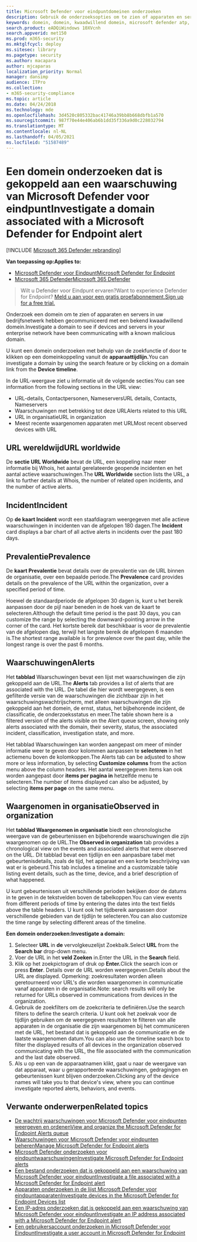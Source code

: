 ```yaml
---
title: Microsoft Defender voor eindpuntdomeinen onderzoeken
description: Gebruik de onderzoeksopties om te zien of apparaten en servers met schadelijke domeinen hebben gecommuniceerd.
keywords: domein, domein, kwaadwillend domein, microsoft defender atp, waarschuwing, URL onderzoeken
search.product: eADQiWindows 10XVcnh
search.appverid: met150
ms.prod: m365-security
ms.mktglfcycl: deploy
ms.sitesec: library
ms.pagetype: security
ms.author: macapara
author: mjcaparas
localization_priority: Normal
manager: dansimp
audience: ITPro
ms.collection:
- m365-security-compliance
ms.topic: article
ms.date: 04/24/2018
ms.technology: mde
ms.openlocfilehash: 3d4520c805332bac41746a39bb8b668dbfb1a570
ms.sourcegitcommit: 987f70e44e406ab6b1dd35f336a9d0c228032794
ms.translationtype: MT
ms.contentlocale: nl-NL
ms.lasthandoff: 04/05/2021
ms.locfileid: "51587489"
---
```

# <a name="investigate-a-domain-associated-with-a-microsoft-defender-for-endpoint-alert"></a><span data-ttu-id="9f657-104">Een domein onderzoeken dat is gekoppeld aan een waarschuwing van Microsoft Defender voor eindpunt</span><span class="sxs-lookup"><span data-stu-id="9f657-104">Investigate a domain associated with a Microsoft Defender for Endpoint alert</span></span>

[!INCLUDE [Microsoft 365 Defender rebranding](../../includes/microsoft-defender.md)]


<span data-ttu-id="9f657-105">**Van toepassing op:**</span><span class="sxs-lookup"><span data-stu-id="9f657-105">**Applies to:**</span></span>
- [<span data-ttu-id="9f657-106">Microsoft Defender voor Eindpunt</span><span class="sxs-lookup"><span data-stu-id="9f657-106">Microsoft Defender for Endpoint</span></span>](https://go.microsoft.com/fwlink/p/?linkid=2154037)
- [<span data-ttu-id="9f657-107">Microsoft 365 Defender</span><span class="sxs-lookup"><span data-stu-id="9f657-107">Microsoft 365 Defender</span></span>](https://go.microsoft.com/fwlink/?linkid=2118804)

><span data-ttu-id="9f657-108">Wilt u Defender voor Eindpunt ervaren?</span><span class="sxs-lookup"><span data-stu-id="9f657-108">Want to experience Defender for Endpoint?</span></span> [<span data-ttu-id="9f657-109">Meld u aan voor een gratis proefabonnement.</span><span class="sxs-lookup"><span data-stu-id="9f657-109">Sign up for a free trial.</span></span>](https://www.microsoft.com/microsoft-365/windows/microsoft-defender-atp?ocid=docs-wdatp-investigatedomain-abovefoldlink) 

<span data-ttu-id="9f657-110">Onderzoek een domein om te zien of apparaten en servers in uw bedrijfsnetwerk hebben gecommuniceerd met een bekend kwaadwillend domein.</span><span class="sxs-lookup"><span data-stu-id="9f657-110">Investigate a domain to see if devices and servers in your enterprise network have been communicating with a known malicious domain.</span></span>

<span data-ttu-id="9f657-111">U kunt een domein onderzoeken met behulp van de zoekfunctie of door te klikken op een domeinkoppeling vanuit de **apparaattijdlijn.**</span><span class="sxs-lookup"><span data-stu-id="9f657-111">You can investigate a domain by using the search feature or by clicking on a domain link from the **Device timeline**.</span></span>

<span data-ttu-id="9f657-112">In de URL-weergave ziet u informatie uit de volgende secties:</span><span class="sxs-lookup"><span data-stu-id="9f657-112">You can see information from the following sections in the URL view:</span></span>

- <span data-ttu-id="9f657-113">URL-details, Contactpersonen, Nameservers</span><span class="sxs-lookup"><span data-stu-id="9f657-113">URL details, Contacts, Nameservers</span></span>
- <span data-ttu-id="9f657-114">Waarschuwingen met betrekking tot deze URL</span><span class="sxs-lookup"><span data-stu-id="9f657-114">Alerts related to this URL</span></span> 
- <span data-ttu-id="9f657-115">URL in organisatie</span><span class="sxs-lookup"><span data-stu-id="9f657-115">URL in organization</span></span>
- <span data-ttu-id="9f657-116">Meest recente waargenomen apparaten met URL</span><span class="sxs-lookup"><span data-stu-id="9f657-116">Most recent observed devices with URL</span></span>

## <a name="url-worldwide"></a><span data-ttu-id="9f657-117">URL wereldwijd</span><span class="sxs-lookup"><span data-stu-id="9f657-117">URL worldwide</span></span>

<span data-ttu-id="9f657-118">De **sectie URL Worldwide** bevat de URL, een koppeling naar meer informatie bij Whois, het aantal gerelateerde geopende incidenten en het aantal actieve waarschuwingen.</span><span class="sxs-lookup"><span data-stu-id="9f657-118">The **URL Worldwide** section lists the URL, a link to further details at Whois, the number of related open incidents, and the number of active alerts.</span></span>

## <a name="incident"></a><span data-ttu-id="9f657-119">Incident</span><span class="sxs-lookup"><span data-stu-id="9f657-119">Incident</span></span>

<span data-ttu-id="9f657-120">Op **de kaart Incident** wordt een staafdiagram weergegeven met alle actieve waarschuwingen in incidenten van de afgelopen 180 dagen.</span><span class="sxs-lookup"><span data-stu-id="9f657-120">The **Incident** card displays a bar chart of all active alerts in incidents over the past 180 days.</span></span>

## <a name="prevalence"></a><span data-ttu-id="9f657-121">Prevalentie</span><span class="sxs-lookup"><span data-stu-id="9f657-121">Prevalence</span></span>

<span data-ttu-id="9f657-122">De **kaart Prevalentie** bevat details over de prevalentie van de URL binnen de organisatie, over een bepaalde periode.</span><span class="sxs-lookup"><span data-stu-id="9f657-122">The **Prevalence** card provides details on the prevalence of the URL within the organization, over a specified period of time.</span></span>

<span data-ttu-id="9f657-123">Hoewel de standaardperiode de afgelopen 30 dagen is, kunt u het bereik aanpassen door de pijl naar beneden in de hoek van de kaart te selecteren.</span><span class="sxs-lookup"><span data-stu-id="9f657-123">Although the default time period is the past 30 days, you can customize the range by selecting the downward-pointing arrow in the corner of the card.</span></span> <span data-ttu-id="9f657-124">Het kortste bereik dat beschikbaar is voor de prevalentie van de afgelopen dag, terwijl het langste bereik de afgelopen 6 maanden is.</span><span class="sxs-lookup"><span data-stu-id="9f657-124">The shortest range available is for prevalence over the past day, while the longest range is over the past 6 months.</span></span>

## <a name="alerts"></a><span data-ttu-id="9f657-125">Waarschuwingen</span><span class="sxs-lookup"><span data-stu-id="9f657-125">Alerts</span></span>

<span data-ttu-id="9f657-126">Het **tabblad** Waarschuwingen bevat een lijst met waarschuwingen die zijn gekoppeld aan de URL.</span><span class="sxs-lookup"><span data-stu-id="9f657-126">The **Alerts** tab provides a list of alerts that are associated with the URL.</span></span> <span data-ttu-id="9f657-127">De tabel die hier wordt weergegeven, is een gefilterde versie van de waarschuwingen die zichtbaar zijn in het waarschuwingswachtrijscherm, met alleen waarschuwingen die zijn gekoppeld aan het domein, de ernst, status, het bijbehorende incident, de classificatie, de onderzoeksstatus en meer.</span><span class="sxs-lookup"><span data-stu-id="9f657-127">The table shown here is a filtered version of the alerts visible on the Alert queue screen, showing only alerts associated with the domain, their severity, status, the associated incident, classification, investigation state, and more.</span></span>

<span data-ttu-id="9f657-128">Het tabblad Waarschuwingen kan worden aangepast om meer of minder informatie weer te geven door kolommen aanpassen te **selecteren** in het actiemenu boven de kolomkoppen.</span><span class="sxs-lookup"><span data-stu-id="9f657-128">The Alerts tab can be adjusted to show more or less information, by selecting **Customize columns** from the action menu above the column headers.</span></span> <span data-ttu-id="9f657-129">Het aantal weergegeven items kan ook worden aangepast door **items per pagina in** hetzelfde menu te selecteren.</span><span class="sxs-lookup"><span data-stu-id="9f657-129">The number of items displayed can also be adjusted, by selecting **items per page** on the same menu.</span></span>

## <a name="observed-in-organization"></a><span data-ttu-id="9f657-130">Waargenomen in organisatie</span><span class="sxs-lookup"><span data-stu-id="9f657-130">Observed in organization</span></span>

<span data-ttu-id="9f657-131">Het **tabblad Waargenomen in organisatie** biedt een chronologische weergave van de gebeurtenissen en bijbehorende waarschuwingen die zijn waargenomen op de URL.</span><span class="sxs-lookup"><span data-stu-id="9f657-131">The **Observed in organization** tab provides a chronological view on the events and associated alerts that were observed on the URL.</span></span> <span data-ttu-id="9f657-132">Dit tabblad bevat een tijdlijn en een aanpasbare tabel met gebeurtenisdetails, zoals de tijd, het apparaat en een korte beschrijving van wat er is gebeurd.</span><span class="sxs-lookup"><span data-stu-id="9f657-132">This tab includes a timeline and a customizable table listing event details, such as the time, device, and a brief description of what happened.</span></span> 

<span data-ttu-id="9f657-133">U kunt gebeurtenissen uit verschillende perioden bekijken door de datums in te geven in de tekstvelden boven de tabelkoppen.</span><span class="sxs-lookup"><span data-stu-id="9f657-133">You can view events from different periods of time by entering the dates into the text fields above the table headers.</span></span> <span data-ttu-id="9f657-134">U kunt ook het tijdbereik aanpassen door verschillende gebieden van de tijdlijn te selecteren.</span><span class="sxs-lookup"><span data-stu-id="9f657-134">You can also customize the time range by selecting different areas of the timeline.</span></span>

<span data-ttu-id="9f657-135">**Een domein onderzoeken:**</span><span class="sxs-lookup"><span data-stu-id="9f657-135">**Investigate a domain:**</span></span>

1. <span data-ttu-id="9f657-136">Selecteer **URL** in **de** vervolgkeuzelijst Zoekbalk.</span><span class="sxs-lookup"><span data-stu-id="9f657-136">Select **URL** from the **Search bar** drop-down menu.</span></span>
2. <span data-ttu-id="9f657-137">Voer de URL in het **veld Zoeken** in.</span><span class="sxs-lookup"><span data-stu-id="9f657-137">Enter the URL in the **Search** field.</span></span>
3. <span data-ttu-id="9f657-138">Klik op het zoekpictogram of druk op **Enter.**</span><span class="sxs-lookup"><span data-stu-id="9f657-138">Click the search icon   or press **Enter**.</span></span> <span data-ttu-id="9f657-139">Details over de URL worden weergegeven.</span><span class="sxs-lookup"><span data-stu-id="9f657-139">Details about the URL are displayed.</span></span> <span data-ttu-id="9f657-140">Opmerking: zoekresultaten worden alleen geretourneerd voor URL's die worden waargenomen in communicatie vanaf apparaten in de organisatie.</span><span class="sxs-lookup"><span data-stu-id="9f657-140">Note: search results will only be returned for URLs observed in communications from devices in the organization.</span></span>
4. <span data-ttu-id="9f657-141">Gebruik de zoekfilters om de zoekcriteria te definiëren.</span><span class="sxs-lookup"><span data-stu-id="9f657-141">Use the search filters to define the search criteria.</span></span> <span data-ttu-id="9f657-142">U kunt ook het zoekvak voor de tijdlijn gebruiken om de weergegeven resultaten te filteren van alle apparaten in de organisatie die zijn waargenomen bij het communiceren met de URL, het bestand dat is gekoppeld aan de communicatie en de laatste waargenomen datum.</span><span class="sxs-lookup"><span data-stu-id="9f657-142">You can also use the timeline search box to filter the displayed results of all devices in the organization observed communicating with the URL, the file associated with the communication and the last date observed.</span></span>
5. <span data-ttu-id="9f657-143">Als u op een van de apparaatnamen klikt, gaat u naar de weergave van dat apparaat, waar u gerapporteerde waarschuwingen, gedragingen en gebeurtenissen kunt blijven onderzoeken.</span><span class="sxs-lookup"><span data-stu-id="9f657-143">Clicking any of the device names will take you to that device's view, where you can continue investigate reported alerts, behaviors, and events.</span></span>

## <a name="related-topics"></a><span data-ttu-id="9f657-144">Verwante onderwerpen</span><span class="sxs-lookup"><span data-stu-id="9f657-144">Related topics</span></span>
- [<span data-ttu-id="9f657-145">De wachtrij waarschuwingen voor Microsoft Defender voor eindpunten weergeven en ordenen</span><span class="sxs-lookup"><span data-stu-id="9f657-145">View and organize the Microsoft Defender for Endpoint Alerts queue</span></span>](alerts-queue.md)
- [<span data-ttu-id="9f657-146">Waarschuwingen voor Microsoft Defender voor eindpunten beheren</span><span class="sxs-lookup"><span data-stu-id="9f657-146">Manage Microsoft Defender for Endpoint alerts</span></span>](manage-alerts.md)
- [<span data-ttu-id="9f657-147">Microsoft Defender onderzoeken voor eindpuntwaarschuwingen</span><span class="sxs-lookup"><span data-stu-id="9f657-147">Investigate Microsoft Defender for Endpoint alerts</span></span>](investigate-alerts.md)
- [<span data-ttu-id="9f657-148">Een bestand onderzoeken dat is gekoppeld aan een waarschuwing van Microsoft Defender voor eindpunt</span><span class="sxs-lookup"><span data-stu-id="9f657-148">Investigate a file associated with a Microsoft Defender for Endpoint alert</span></span>](investigate-files.md)
- [<span data-ttu-id="9f657-149">Apparaten onderzoeken in de lijst Microsoft Defender voor eindpuntapparaten</span><span class="sxs-lookup"><span data-stu-id="9f657-149">Investigate devices in the Microsoft Defender for Endpoint Devices list</span></span>](investigate-machines.md)
- [<span data-ttu-id="9f657-150">Een IP-adres onderzoeken dat is gekoppeld aan een waarschuwing van Microsoft Defender voor eindpunt</span><span class="sxs-lookup"><span data-stu-id="9f657-150">Investigate an IP address associated with a Microsoft Defender for Endpoint alert</span></span>](investigate-ip.md)
- [<span data-ttu-id="9f657-151">Een gebruikersaccount onderzoeken in Microsoft Defender voor Eindpunt</span><span class="sxs-lookup"><span data-stu-id="9f657-151">Investigate a user account in Microsoft Defender for Endpoint</span></span>](investigate-user.md)
